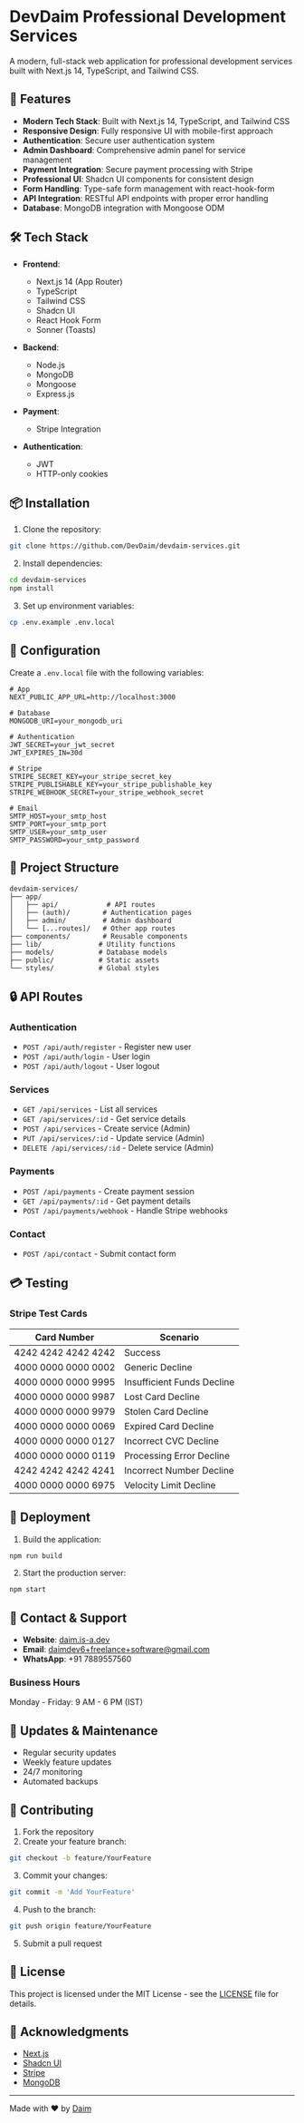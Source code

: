 # DevDaim Professional Development Services

A modern, full-stack web application for professional development services built with Next.js 14, TypeScript, and Tailwind CSS.

## 🚀 Features

- **Modern Tech Stack**: Built with Next.js 14, TypeScript, and Tailwind CSS
- **Responsive Design**: Fully responsive UI with mobile-first approach
- **Authentication**: Secure user authentication system
- **Admin Dashboard**: Comprehensive admin panel for service management
- **Payment Integration**: Secure payment processing with Stripe
- **Professional UI**: Shadcn UI components for consistent design
- **Form Handling**: Type-safe form management with react-hook-form
- **API Integration**: RESTful API endpoints with proper error handling
- **Database**: MongoDB integration with Mongoose ODM

## 🛠️ Tech Stack

- **Frontend**:
  - Next.js 14 (App Router)
  - TypeScript
  - Tailwind CSS
  - Shadcn UI
  - React Hook Form
  - Sonner (Toasts)

- **Backend**:
  - Node.js
  - MongoDB
  - Mongoose
  - Express.js

- **Payment**:
  - Stripe Integration

- **Authentication**:
  - JWT
  - HTTP-only cookies

## 📦 Installation

1. Clone the repository:

```bash
git clone https://github.com/DevDaim/devdaim-services.git
```
2. Install dependencies:

```bash
cd devdaim-services
npm install
```

3. Set up environment variables:

```bash
cp .env.example .env.local
```

## 🔧 Configuration

Create a `.env.local` file with the following variables:

```env
# App
NEXT_PUBLIC_APP_URL=http://localhost:3000

# Database
MONGODB_URI=your_mongodb_uri

# Authentication
JWT_SECRET=your_jwt_secret
JWT_EXPIRES_IN=30d

# Stripe
STRIPE_SECRET_KEY=your_stripe_secret_key
STRIPE_PUBLISHABLE_KEY=your_stripe_publishable_key
STRIPE_WEBHOOK_SECRET=your_stripe_webhook_secret

# Email
SMTP_HOST=your_smtp_host
SMTP_PORT=your_smtp_port
SMTP_USER=your_smtp_user
SMTP_PASSWORD=your_smtp_password
```

## 📁 Project Structure

```
devdaim-services/
├── app/
│   ├── api/            # API routes
│   ├── (auth)/        # Authentication pages
│   ├── admin/         # Admin dashboard
│   └── [...routes]/   # Other app routes
├── components/        # Reusable components
├── lib/              # Utility functions
├── models/           # Database models
├── public/           # Static assets
└── styles/           # Global styles
```

## 🔒 API Routes

### Authentication
- `POST /api/auth/register` - Register new user
- `POST /api/auth/login` - User login
- `POST /api/auth/logout` - User logout

### Services
- `GET /api/services` - List all services
- `GET /api/services/:id` - Get service details
- `POST /api/services` - Create service (Admin)
- `PUT /api/services/:id` - Update service (Admin)
- `DELETE /api/services/:id` - Delete service (Admin)

### Payments
- `POST /api/payments` - Create payment session
- `GET /api/payments/:id` - Get payment details
- `POST /api/payments/webhook` - Handle Stripe webhooks

### Contact
- `POST /api/contact` - Submit contact form

## 💳 Testing

### Stripe Test Cards

| Card Number            |        Scenario            |
|------------------------|----------------------------|
| 4242 4242 4242 4242    | Success                    |
| 4000 0000 0000 0002    | Generic Decline            |
| 4000 0000 0000 9995    | Insufficient Funds Decline |
| 4000 0000 0000 9987    | Lost Card Decline          |
| 4000 0000 0000 9979    | Stolen Card Decline        |
| 4000 0000 0000 0069    | Expired Card Decline       |
| 4000 0000 0000 0127    | Incorrect CVC Decline      |
| 4000 0000 0000 0119    | Processing Error Decline   |
| 4242 4242 4242 4241    | Incorrect Number Decline   |
| 4000 0000 0000 6975    | Velocity Limit Decline     |


## 🚀 Deployment

1. Build the application:
```bash
npm run build
```

2. Start the production server:
```bash
npm start
```

## 📱 Contact & Support

- **Website**: [daim.is-a.dev](https://daim.is-a.dev)
- **Email**: daimdev6+freelance+software@gmail.com
- **WhatsApp**: +91 7889557560

### Business Hours
Monday - Friday: 9 AM - 6 PM (IST)

## 🔄 Updates & Maintenance

- Regular security updates
- Weekly feature updates
- 24/7 monitoring
- Automated backups

## 🤝 Contributing

1. Fork the repository
2. Create your feature branch:
```bash
git checkout -b feature/YourFeature
```
3. Commit your changes:
```bash
git commit -m 'Add YourFeature'
```
4. Push to the branch:
```bash
git push origin feature/YourFeature
```
5. Submit a pull request

## 📄 License

This project is licensed under the MIT License - see the [LICENSE](LICENSE) file for details.

## 🙏 Acknowledgments

- [Next.js](https://nextjs.org/)
- [Shadcn UI](https://ui.shadcn.com/)
- [Stripe](https://stripe.com/)
- [MongoDB](https://www.mongodb.com/)

---

Made with ❤️ by [Daim](https://github.com/devdaim6)

